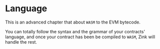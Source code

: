 # Language

This is an advanced chapter that about `WASM` to the EVM bytecode.

You can totally follow the syntax and the grammar of your contracts' 
language, and once your contract has been be compiled to `WASM`, Zink 
will handle the rest.
